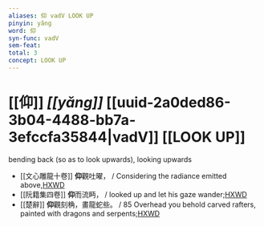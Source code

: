 ```yaml
---
aliases: 仰 vadV LOOK UP
pinyin: yǎng
word: 仰
syn-func: vadV
sem-feat: 
total: 3
concept: LOOK UP 
---
```

# [[仰]] *[[yǎng]]*  [[uuid-2a0ded86-3b04-4488-bb7a-3efccfa35844|vadV]] [[LOOK UP]]
bending back (so as to look upwards), looking upwards
 - [[文心雕龍十卷]] **仰**觀吐曜，
                     / Considering the radiance emitted above,[HXWD](https://hxwd.org/textview.html?location=CH2b1549_CHANT_001-1a.12)
 - [[阮籍集四卷]] **仰**而流眄， / looked up and let his gaze wander;[HXWD](https://hxwd.org/textview.html?location=CH2b1558_CHANT_003-34a.5)
 - [[楚辭]] **仰**觀刻桷，畫龍蛇些。 / 85 Overhead you behold carved rafters, painted with dragons and serpents;[HXWD](https://hxwd.org/textview.html?location=KR4a0001_tls_009-3a.28)